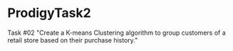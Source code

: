 # ProdigyTask2
Task #02 
"Create a K-means Clustering algorithm to group customers of a retail store based on their purchase history."
